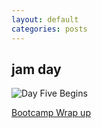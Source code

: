 ```yaml
---
layout: default
categories: posts
---
```

## jam day

![Day Five Begins](/images/2017-02-23-day-three/grasshopper.) 

[Bootcamp Wrap up](http://fabtextiles.org/textile-academy-bootcamp-wrapup/)
